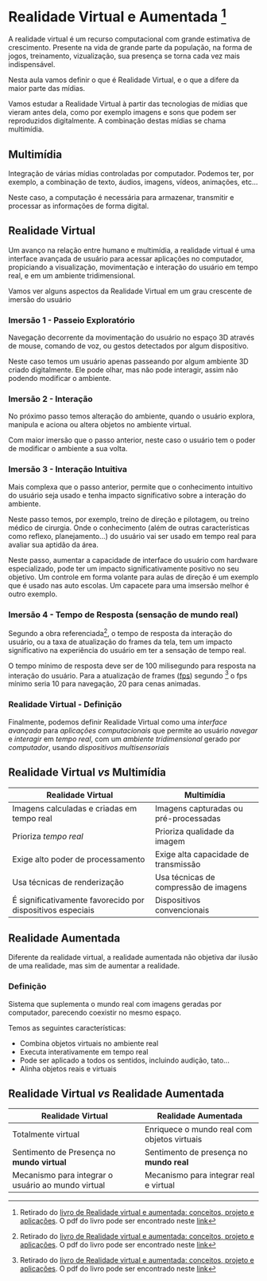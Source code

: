 # Realidade Virtual e Aumentada [^1]
[^1]: Retirado do [livro de Realidade virtual e aumentada: conceitos, projeto e aplicações](https://scholar.google.com/citations?view_op=view_citation&hl=pt-BR&user=xxHl6-4AAAAJ&citation_for_view=xxHl6-4AAAAJ:UeHWp8X0CEIC).
O pdf do livro pode ser encontrado neste [link](http://www.de.ufpb.br/~labteve/publi/2007_svrps.pdf)

A realidade virtual é um recurso computacional com grande estimativa de crescimento. Presente na vida de grande parte da população, na forma de jogos, treinamento, vizualização, sua presença se torna cada vez mais indispensável.

Nesta aula vamos definir o que é Realidade Virtual, e o que a difere da maior parte das mídias.

Vamos estudar a Realidade Virtual à partir das tecnologias de mídias que vieram antes dela, como por exemplo imagens e sons que podem ser reproduzidos digitalmente. A combinação destas mídias se chama multimídia.

## Multimídia

Integração de várias mídias controladas por computador. Podemos ter, por exemplo, a combinação de texto, áudios, imagens, vídeos, animações, etc...

Neste caso, a computação é necessária para armazenar, transmitir e processar as informações de forma digital.

## Realidade Virtual

Um avanço na relação entre humano e multimídia, a realidade virtual é uma interface avançada de usuário para acessar aplicações no computador, propiciando a visualização, movimentação e interação do usuário em tempo real, e em um ambiente tridimensional.

Vamos ver alguns aspectos da Realidade Virtual em um grau crescente de imersão do usuário

### Imersão 1 - Passeio Exploratório

Navegação decorrente da movimentação do usuário no espaço 3D através de mouse, comando de voz, ou gestos detectados por algum dispositivo.

Neste caso temos um usuário apenas passeando por algum ambiente 3D criado digitalmente. Ele pode olhar, mas não pode interagir, assim não podendo modificar o ambiente.

### Imersão 2 - Interação

No próximo passo temos alteração do ambiente, quando o usuário explora, manipula e aciona ou altera objetos no ambiente virtual.

Com maior imersão que o passo anterior, neste caso o usuário tem o poder de modificar o ambiente a sua volta.

### Imersão 3 - Interação Intuitiva

Mais complexa que o passo anterior, permite que o conhecimento intuitivo do usuário seja usado e tenha impacto significativo sobre a interação do ambiente.

Neste passo temos, por exemplo, treino de direção e pilotagem, ou treino médico de cirurgia. Onde o conhecimento (além de outras características como reflexo, planejamento...) do usuário vai ser usado em tempo real para avaliar sua aptidão da área.

Neste passo, aumentar a capacidade de interface do usuário com hardware especializado, pode ter um impacto significativamente positivo no seu objetivo. Um controle em forma volante para aulas de direção é um exemplo que é usado nas auto escolas. Um capacete para uma imsersão melhor é outro exemplo.


### Imersão 4 - Tempo de Resposta (sensação de mundo real)

Segundo a obra referenciada[^1], o tempo de resposta da interação do usuário, ou a taxa de atualização do frames da tela, tem um impacto significativo na experiência do usuário em ter a sensação de tempo real.

O tempo mínimo de resposta deve ser de 100 milisegundo para resposta na interação do usuário. Para a atualização de frames ([fps](https://en.wikipedia.org/wiki/Frame_rate#Computer_games)) segundo [^1] o fps mínimo seria 10 para navegação, 20 para cenas animadas.

### Realidade Virtual - Definição

Finalmente, podemos definir Realidade Virtual como uma *interface avançada* para *aplicações computacionais* que permite ao usuário *navegar* e *interagir* em *tempo real*, com um *ambiente tridimensional* gerado por *computador*, usando *dispositivos multisensoriais*

## Realidade Virtual *vs* Multimídia

| Realidade Virtual    | Multimídia |
| -------- | ------- |
| Imagens calculadas e criadas em tempo real  | Imagens capturadas ou pré-processadas |
| Prioriza *tempo real* | Prioriza qualidade da imagem |
| Exige alto poder de processamento | Exige alta capacidade de transmissão |
| Usa técnicas de renderização | Usa técnicas de compressão de imagens |
| É significativamente favorecido por dispositivos especiais | Dispositivos convencionais |

## Realidade Aumentada

Diferente da realidade virtual, a realidade aumentada não objetiva dar ilusão de uma realidade, mas sim de aumentar a realidade.

### Definição

Sistema que suplementa o mundo real com imagens geradas por computador, parecendo coexistir no mesmo espaço.

Temos as seguintes características:
- Combina objetos virtuais no ambiente real
- Executa interativamente em tempo real
- Pode ser aplicado a todos os sentidos, incluindo audição, tato...
- Alinha objetos reais e virtuais


## Realidade Virtual *vs* Realidade Aumentada

| Realidade Virtual    | Realidade Aumentada |
| -------- | ------- |
| Totalmente virtual  | Enriquece o mundo real com objetos virtuais |
| Sentimento de Presença no **mundo virtual** | Sentimento de presença no **mundo real** |
| Mecanismo para integrar o usuário ao mundo virtual | Mecanismo para integrar real e virtual |



